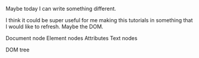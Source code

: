 

Maybe today I can write something different.

I think it could be super useful for me making this tutorials in something that I would like to refresh.
Maybe the DOM.

Document node
Element nodes
Attributes
Text nodes

DOM tree
